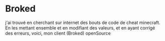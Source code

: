 # Broked
j'ai trouvé en cherchant sur internet des bouts de code de cheat minecraft. En les mettant ensemble et en modifiant des valeurs, et en ayant corrigé des erreurs, voici, mon client (Broked) openSource
